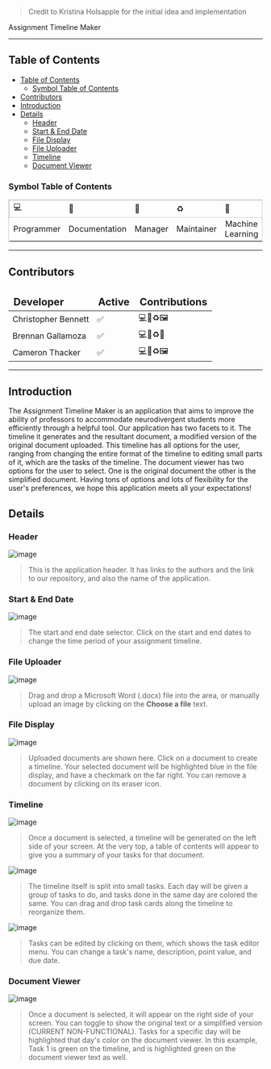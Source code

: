 > Credit to Kristina Holsapple for the initial idea and implementation

<div>
    Assignment Timeline Maker
</div>

<hr />

## Table of Contents

- [Table of Contents](#table-of-contents)
  - [Symbol Table of Contents](#symbol-table-of-contents)
- [Contributors](#contributors)
- [Introduction](#introduction)
- [Details](#details)
  - [Header](#header)
  - [Start \& End Date](#start--end-date)
  - [File Display](#file-display)
  - [File Uploader](#file-uploader)
  - [Timeline](#timeline)
  - [Document Viewer](#document-viewer)


### Symbol Table of Contents

<table style="border: 1px solid rgba(0, 0, 0, .20);">
    <thead style="border: 1px solid rgba(0, 0, 0, .20);">
        <tr>
            <td>
                💻
            </td>
            <td>
                📄
            </td>
            <td>
                💼
            </td>
            <td>
                ♻️
            </td>
            <td>
                🤖
            </td>
            <td>
                🖼️
            </td>
        </tr>
    </thead>
    <tbody>
        <tr>
            <td style="text-align: center;">
                Programmer
            </td>
            <td style="text-align: center;">
                Documentation
            </td>
            <td style="text-align: center;">
                Manager
            </td>
            <td style="text-align: center;">
                Maintainer
            </td>
            <td style="text-align: center;">
                Machine Learning
            </td>
            <td style="text-align: center;">
                Front-End
            </td>
        </tr>
    </tbody>
<table>

<hr />

## Contributors

<table>
    <thead>
        <tr>
            <td style="font-weight: bold; font-size: 1.25em;">
                Developer
            </td>
            <td style="font-weight: bold; font-size: 1.25em;">
                Active
            </td>
            <td style="font-weight: bold; font-size: 1.25em;">
                Contributions
            </td>
        </tr>
    </thead>
    <tbody>
        <tr>
            <td>
                Christopher Bennett
            </td>
            <td>
                ✅
            </td>
            <td>
                💻💼♻️🖼️
            </td>
        </tr>
        <tr>
            <td>
                Brennan Gallamoza
            </td>
            <td>
                ✅
            </td>
            <td>
                💻📄♻️🤖
            </td>
        </tr>
        <tr>
            <td>
                Cameron Thacker
            </td>
            <td>
                ✅
            </td>
            <td>
                💻📄♻️🖼️
            </td>
        </tr>
    </tbody>
</table>

<hr />

## Introduction

The Assignment Timeline Maker is an application that aims to improve the ability of professors to accommodate neurodivergent students more efficiently through a helpful tool. Our application has two facets to it. The timeline it generates and the resultant document, a modified version of the original document uploaded. This timeline has all options for the user, ranging from changing the entire format of the timeline to editing small parts of it, which are the tasks of the timeline. The document viewer has two options for the user to select. One is the original document the other is the simplified document. Having tons of options and lots of flexibility for the user's preferences, we hope this application meets all your expectations!

## Details

### Header

![image](https://user-images.githubusercontent.com/70614147/205526312-173402ba-3f53-489f-90c7-acc7957eb97b.png)

> This is the application header. It has links to the authors and the link to our repository, and also the name of the application.

### Start & End Date

![image](https://user-images.githubusercontent.com/71607563/208005743-378b2cdb-2514-4b9e-9522-195e617feb9d.png)

> The start and end date selector. Click on the start and end dates to change the time period of your assignment timeline.

### File Uploader

![image](https://user-images.githubusercontent.com/71607563/208005866-dcf1a89d-f74b-4faf-b471-b2e0b28faed0.png)

> Drag and drop a Microsoft Word (.docx) file into the area, or manually upload an image by clicking on the **Choose a file** text.

### File Display

![image](https://user-images.githubusercontent.com/71607563/208008048-45915ce5-6078-4ea9-92e7-af6f42bde6c7.png)

> Uploaded documents are shown here. Click on a document to create a timeline. Your selected document will be highlighted blue in the file display, and have a checkmark on the far right. You can remove a document by clicking on its eraser icon.

### Timeline

![image](https://user-images.githubusercontent.com/71607563/208008098-2ce3a78a-47e1-4357-8c8d-58bb45a0570b.png)

> Once a document is selected, a timeline will be generated on the left side of your screen. At the very top, a table of contents will appear to give you a summary of your tasks for that document.

![image](https://user-images.githubusercontent.com/71607563/208008638-b28ea322-2d86-487c-bbf4-978aa544d1ca.png)

> The timeline itself is split into small tasks. Each day will be given a group of tasks to do, and tasks done in the same day are colored the same. You can drag and drop task cards along the timeline to reorganize them.

![image](https://user-images.githubusercontent.com/71607563/208008963-0f992d9a-ccfc-49b2-804a-0d6af4f39f2d.png)

> Tasks can be edited by clicking on them, which shows the task editor menu. You can change a task's name, description, point value, and due date.

### Document Viewer

![image](https://user-images.githubusercontent.com/71607563/208007736-c3812abb-f522-4d2a-8d40-b3fa2024d899.png)


> Once a document is selected, it will appear on the right side of your screen. You can toggle to show the original text or a simplified version (CURRENT NON-FUNCTIONAL). Tasks for a specific day will be highlighted that day's color on the document viewer. In this example, Task 1 is green on the timeline, and is highlighted green on the document viewer text as well.

